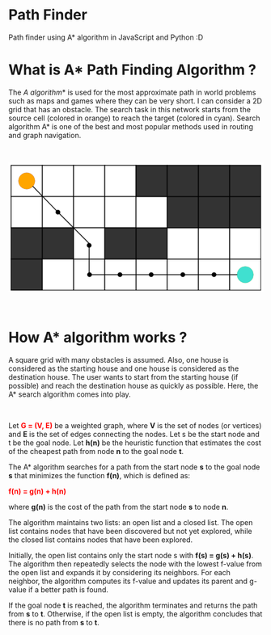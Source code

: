 # Path Finder
Path finder using A* algorithm in JavaScript and Python :D

# What is A* Path Finding Algorithm ?
The **A* algorithm** is used for the most approximate path in world problems such as maps and games where they can be very short. I can consider a 2D grid that has an obstacle. The search task in this network starts from the source cell (colored in orange) to reach the target (colored in cyan). Search algorithm A* is one of the best and most popular methods used in routing and graph navigation.

<br />

![alt text](Img/1.png)

<br />

# How A* algorithm works ?
A square grid with many obstacles is assumed. Also, one house is considered as the starting house and one house is considered as the destination house. The user wants to start from the starting house (if possible) and reach the destination house as quickly as possible. Here, the A* search algorithm comes into play.

<br />

Let <span style="color: #FF0000">**G = (V, E)**</span> be a weighted graph, where **V** is the set of nodes (or vertices) and **E** is the set of edges connecting the nodes. Let s be the start node and t be the goal node. Let **h(n)** be the heuristic function that estimates the cost of the cheapest path from node **n** to the goal node **t**.

The A* algorithm searches for a path from the start node **s** to the goal node **s** that minimizes the function **f(n)**, which is defined as:

<span style="color: #FF0000">**f(n) = g(n) + h(n)**</span>

where **g(n)** is the cost of the path from the start node **s** to node **n**.

The algorithm maintains two lists: an open list and a closed list. The open list contains nodes that have been discovered but not yet explored, while the closed list contains nodes that have been explored.

Initially, the open list contains only the start node s with **f(s) = g(s) + h(s)**. The algorithm then repeatedly selects the node with the lowest f-value from the open list and expands it by considering its neighbors. For each neighbor, the algorithm computes its f-value and updates its parent and g-value if a better path is found.

If the goal node **t** is reached, the algorithm terminates and returns the path from **s** to **t**. Otherwise, if the open list is empty, the algorithm concludes that there is no path from **s** to **t**.